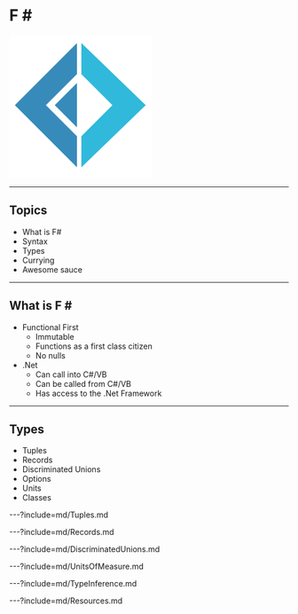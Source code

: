 # F &#35;

![logo](assets/logo.png)

---

## Topics

* What is F#
* Syntax
* Types
* Currying
* Awesome sauce

---

## What is F &#35;

* Functional First
  * Immutable
  * Functions as a first class citizen
  * No nulls
* .Net
  * Can call into C#/VB
  * Can be called from C#/VB
  * Has access to the .Net Framework

---

## Types

* Tuples
* Records
* Discriminated Unions
* Options
* Units
* Classes

---?include=md/Tuples.md

---?include=md/Records.md

---?include=md/DiscriminatedUnions.md

---?include=md/UnitsOfMeasure.md

---?include=md/TypeInference.md

---?include=md/Resources.md